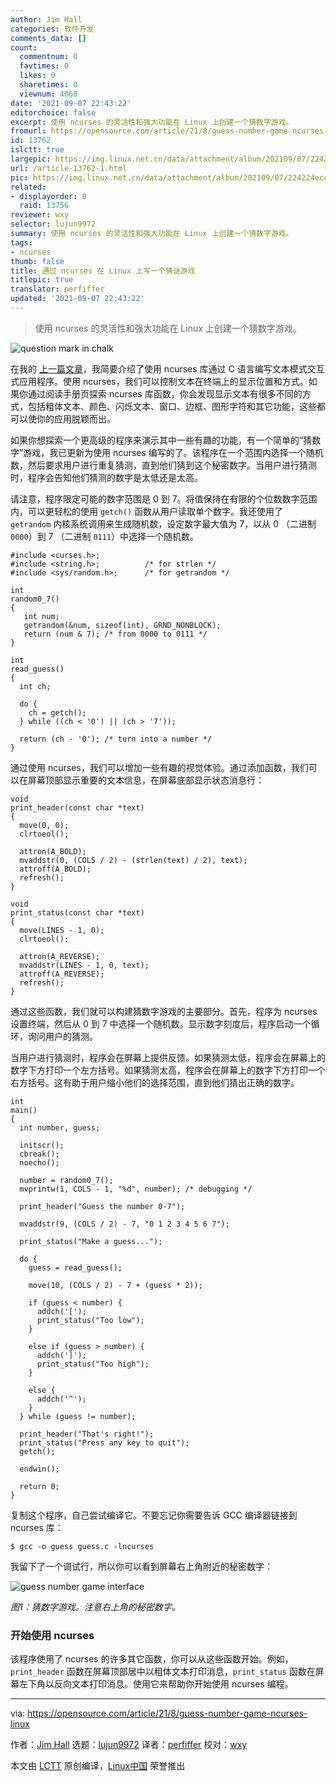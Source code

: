 ```yaml
---
author: Jim Hall
categories: 软件开发
comments_data: []
count:
  commentnum: 0
  favtimes: 0
  likes: 0
  sharetimes: 0
  viewnum: 4068
date: '2021-09-07 22:43:22'
editorchoice: false
excerpt: 使用 ncurses 的灵活性和强大功能在 Linux 上创建一个猜数字游戏。
fromurl: https://opensource.com/article/21/8/guess-number-game-ncurses-linux
id: 13762
islctt: true
largepic: https://img.linux.net.cn/data/attachment/album/202109/07/224224ecchm0t5jbjc1dzy.jpg
url: /article-13762-1.html
pic: https://img.linux.net.cn/data/attachment/album/202109/07/224224ecchm0t5jbjc1dzy.jpg.thumb.jpg
related:
- displayorder: 0
  raid: 13756
reviewer: wxy
selector: lujun9972
summary: 使用 ncurses 的灵活性和强大功能在 Linux 上创建一个猜数字游戏。
tags:
- ncurses
thumb: false
title: 通过 ncurses 在 Linux 上写一个猜谜游戏
titlepic: true
translator: perfiffer
updated: '2021-09-07 22:43:22'
---
```



> 
> 使用 ncurses 的灵活性和强大功能在 Linux 上创建一个猜数字游戏。
> 
> 
> 


![](https://img.linux.net.cn/data/attachment/album/202109/07/224224ecchm0t5jbjc1dzy.jpg "question mark in chalk")


在我的 [上一篇文章](/article-13756-1.html)，我简要介绍了使用 ncurses 库通过 C 语言编写文本模式交互式应用程序。使用 ncurses，我们可以控制文本在终端上的显示位置和方式。如果你通过阅读手册页探索 ncurses 库函数，你会发现显示文本有很多不同的方式，包括粗体文本、颜色、闪烁文本、窗口、边框、图形字符和其它功能，这些都可以使你的应用脱颖而出。


如果你想探索一个更高级的程序来演示其中一些有趣的功能，有一个简单的“猜数字”游戏，我已更新为使用 ncurses 编写的了。该程序在一个范围内选择一个随机数，然后要求用户进行重复猜测，直到他们猜到这个秘密数字。当用户进行猜测时，程序会告知他们猜测的数字是太低还是太高。


请注意，程序限定可能的数字范围是 0 到 7。将值保持在有限的个位数数字范围内，可以更轻松的使用 `getch()` 函数从用户读取单个数字。我还使用了 `getrandom` 内核系统调用来生成随机数，设定数字最大值为 7，以从 0 （二进制 `0000`）到 7 （二进制 `0111`）中选择一个随机数。



```
#include <curses.h>;
#include <string.h>;          /* for strlen */
#include <sys/random.h>;      /* for getrandom */

int
random0_7()
{
   int num;
   getrandom(&num, sizeof(int), GRND_NONBLOCK);
   return (num & 7); /* from 0000 to 0111 */
}

int
read_guess()
{
  int ch;

  do {
    ch = getch();
  } while ((ch < '0') || (ch > '7'));

  return (ch - '0'); /* turn into a number */
}

```

通过使用 ncurses，我们可以增加一些有趣的视觉体验。通过添加函数，我们可以在屏幕顶部显示重要的文本信息，在屏幕底部显示状态消息行：



```
void
print_header(const char *text)
{
  move(0, 0);
  clrtoeol();

  attron(A_BOLD);
  mvaddstr(0, (COLS / 2) - (strlen(text) / 2), text);
  attroff(A_BOLD);
  refresh();
}

void
print_status(const char *text)
{
  move(LINES - 1, 0);
  clrtoeol();
 
  attron(A_REVERSE);
  mvaddstr(LINES - 1, 0, text);
  attroff(A_REVERSE);
  refresh();
}

```

通过这些函数，我们就可以构建猜数字游戏的主要部分。首先，程序为 ncurses 设置终端，然后从 0 到 7 中选择一个随机数。显示数字刻度后，程序启动一个循环，询问用户的猜测。


当用户进行猜测时，程序会在屏幕上提供反馈。如果猜测太低，程序会在屏幕上的数字下方打印一个左方括号。如果猜测太高，程序会在屏幕上的数字下方打印一个右方括号。这有助于用户缩小他们的选择范围，直到他们猜出正确的数字。



```
int
main()
{
  int number, guess;

  initscr();
  cbreak();
  noecho();

  number = random0_7();
  mvprintw(1, COLS - 1, "%d", number); /* debugging */

  print_header("Guess the number 0-7");

  mvaddstr(9, (COLS / 2) - 7, "0 1 2 3 4 5 6 7");

  print_status("Make a guess...");

  do {
    guess = read_guess();

    move(10, (COLS / 2) - 7 + (guess * 2));

    if (guess < number) {
      addch('[');
      print_status("Too low");
    }

    else if (guess > number) {
      addch(']');
      print_status("Too high");
    }

    else {
      addch('^');
    }
  } while (guess != number);

  print_header("That's right!");
  print_status("Press any key to quit");
  getch();

  endwin();

  return 0;
}

```

复制这个程序，自己尝试编译它。不要忘记你需要告诉 GCC 编译器链接到 ncurses 库：



```
$ gcc -o guess guess.c -lncurses

```

我留下了一个调试行，所以你可以看到屏幕右上角附近的秘密数字：


![guess number game interface](https://img.linux.net.cn/data/attachment/album/202109/07/224324xocg7hbo0gc7jccg.png)


*图1：猜数字游戏。注意右上角的秘密数字。*


### 开始使用 ncurses


该程序使用了 ncurses 的许多其它函数，你可以从这些函数开始。例如，`print_header` 函数在屏幕顶部居中以粗体文本打印消息，`print_status` 函数在屏幕左下角以反向文本打印消息。使用它来帮助你开始使用 ncurses 编程。




---


via: <https://opensource.com/article/21/8/guess-number-game-ncurses-linux>


作者：[Jim Hall](https://opensource.com/users/jim-hall) 选题：[lujun9972](https://github.com/lujun9972) 译者：[perfiffer](https://github.com/perfiffer) 校对：[wxy](https://github.com/wxy)


本文由 [LCTT](https://github.com/LCTT/TranslateProject) 原创编译，[Linux中国](https://linux.cn/) 荣誉推出